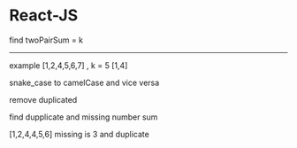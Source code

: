 # React-JS

find twoPairSum  = k
___
example 
[1,2,4,5,6,7] , k = 5
[1,4]


snake_case to camelCase and vice versa

remove duplicated

find dupplicate and missing number sum 

[1,2,4,4,5,6] missing is 3 and duplicate
